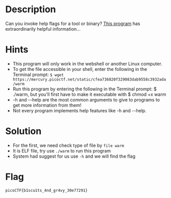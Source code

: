 # Description

Can you invoke help flags for a tool or binary? [This program](https://mercury.picoctf.net/static/cfea736820f329083dab9558c3932ada/warm) has extraordinarily helpful information...

# Hints

- This program will only work in the webshell or another Linux computer.
- To get the file accessible in your shell, enter the following in the Terminal prompt: `$ wget https://mercury.picoctf.net/static/cfea736820f329083dab9558c3932ada/warm`
- Run this program by entering the following in the Terminal prompt: $ ./warm, but you'll first have to make it executable with $ chmod +x warm
- -h and --help are the most common arguments to give to programs to get more information from them!
- Not every program implements help features like -h and --help.

# Solution

- For the first, we need check type of file by `file warm`
- It is ELF file, try use `./warm` to run this program 
- System had suggest for us use `-h` and we will find the flag

# Flag
`picoCTF{b1scu1ts_4nd_gr4vy_30e77291}`